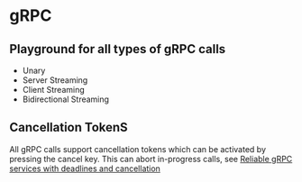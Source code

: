# gRPC

## Playground for all types of gRPC calls
- Unary
- Server Streaming
- Client Streaming
- Bidirectional Streaming

## Cancellation TokenS
All gRPC calls support cancellation tokens which can be activated by pressing the cancel key. This can abort in-progress calls, see [Reliable gRPC services with deadlines and cancellation](https://docs.microsoft.com/en-us/aspnet/core/grpc/deadlines-cancellation?view=aspnetcore-5.0)
